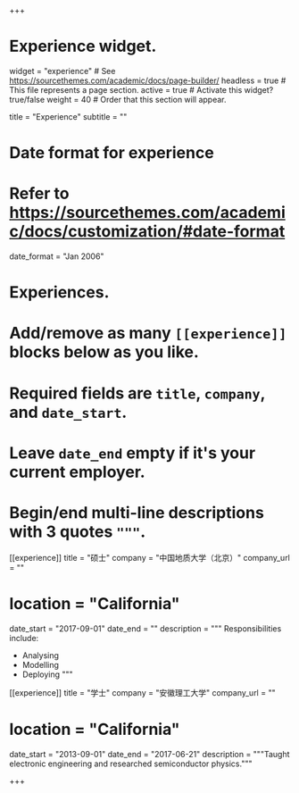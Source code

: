 +++
# Experience widget.
widget = "experience"  # See https://sourcethemes.com/academic/docs/page-builder/
headless = true  # This file represents a page section.
active = true  # Activate this widget? true/false
weight = 40  # Order that this section will appear.

title = "Experience"
subtitle = ""

# Date format for experience
#   Refer to https://sourcethemes.com/academic/docs/customization/#date-format
date_format = "Jan 2006"

# Experiences.
#   Add/remove as many `[[experience]]` blocks below as you like.
#   Required fields are `title`, `company`, and `date_start`.
#   Leave `date_end` empty if it's your current employer.
#   Begin/end multi-line descriptions with 3 quotes `"""`.
[[experience]]
  title = "硕士"
  company = "中国地质大学（北京）"
  company_url = ""
  # location = "California"
  date_start = "2017-09-01"
  date_end = ""
  description = """
  Responsibilities include:
  
  * Analysing
  * Modelling
  * Deploying
  """

[[experience]]
  title = "学士"
  company = "安徽理工大学"
  company_url = ""
  # location = "California"
  date_start = "2013-09-01"
  date_end = "2017-06-21"
  description = """Taught electronic engineering and researched semiconductor physics."""

+++
